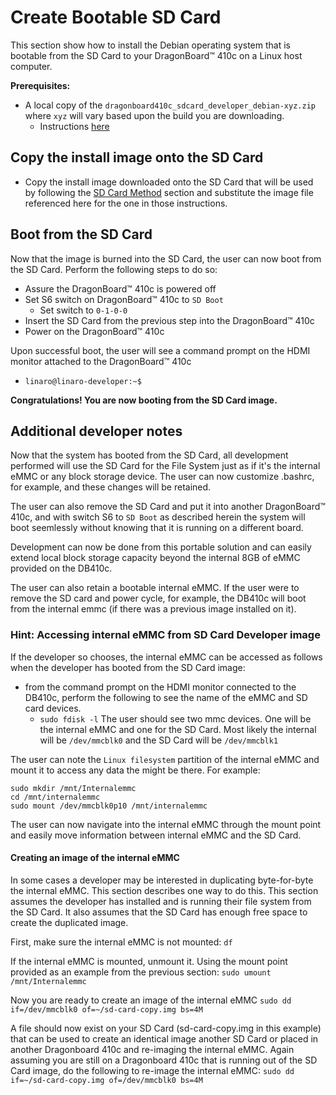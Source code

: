 # Create Bootable SD Card

This section show how to install the Debian operating system that is bootable from the SD Card to your DragonBoard™ 410c on a Linux host computer.

**Prerequisites:**

* A local copy of the `dragonboard410c_sdcard_developer_debian-xyz.zip` where `xyz` will vary based upon the build you are downloading.
     * Instructions [here](../Downloads/Debian.md)
     
## Copy the install image onto the SD Card

* Copy the install image downloaded onto the SD Card that will be used by following the [SD Card Method](LinuxSD.md) section  and substitute the image file referenced here for the one in those instructions.

## Boot from the SD Card
Now that the image is burned into the SD Card, the user can now boot from the SD Card.  Perform the following steps to do so:

* Assure the DragonBoard™ 410c is powered off
* Set S6 switch on DragonBoard™ 410c to `SD Boot`
     * Set switch to `0-1-0-0`
* Insert the SD Card from the previous step into the DragonBoard™ 410c
* Power on the DragonBoard™ 410c

Upon successful boot, the user will see a command prompt on the HDMI monitor attached to the DragonBoard™ 410c
* `linaro@linaro-developer:~$`

**Congratulations!  You are now booting from the SD Card image.**

## Additional developer notes
Now that the system has booted from the SD Card, all development performed will use the SD Card for the File System just as if it's the internal eMMC or any block storage device. The user can now customize .bashrc, for example, and these changes will be retained.

The user can also remove the SD Card and put it into another DragonBoard™ 410c, and with switch S6 to `SD Boot` as described herein the system will boot seemlessly without knowing that it is running on a different board.

Development can now be done from this portable solution and can easily extend local block storage capacity beyond the internal 8GB of eMMC provided on the DB410c.  

The user can also retain a bootable internal eMMC.  If the user were to remove the SD card and power cycle, for example, the DB410c will boot from the internal emmc (if there was a previous image installed on it).

### Hint: Accessing internal eMMC from SD Card Developer image
If the developer so chooses, the internal eMMC can be accessed as follows when the developer has booted from the SD Card image:

* from the command prompt on the HDMI monitor connected to the DB410c, perform the following to see the name of the eMMC and SD card devices.
     * `sudo fdisk -l`
     The user should see two mmc devices.  One will be the internal eMMC and one for the SD Card.  Most likely the internal will be `/dev/mmcblk0` and the SD Card will be `/dev/mmcblk1`
     
The user can note the `Linux filesystem` partition of the internal eMMC and mount it to access any data the might be there.  For example:
```
sudo mkdir /mnt/Internalemmc
cd /mnt/internalemmc
sudo mount /dev/mmcblk0p10 /mnt/internalemmc
```
The user can now navigate into the internal eMMC through the mount point and easily move information between internal eMMC and the SD Card.

#### Creating an image of the internal eMMC
In some cases a developer may be interested in duplicating byte-for-byte the internal eMMC.  This section describes one way to do this.  This section assumes the developer has installed and is running their file system from the SD Card.  It also assumes that the SD Card has enough free space to create the duplicated image.

First, make sure the internal eMMC is not mounted:
`df`

If the internal eMMC is mounted, unmount it.  Using the mount point provided as an example from the previous section:
`sudo umount /mnt/Internalemmc`

Now you are ready to create an image of the internal eMMC
`sudo dd if=/dev/mmcblk0 of=~/sd-card-copy.img bs=4M`

A file should now exist on your SD Card (sd-card-copy.img in this example) that can be used to create an identical image another SD Card or placed in another Dragonboard 410c and re-imaging the internal eMMC.  Again assuming you are still on a Dragonboard 410c that is running out of the SD Card image, do the following to re-image the internal eMMC:
`sudo dd if=~/sd-card-copy.img of=/dev/mmcblk0 bs=4M`


       


